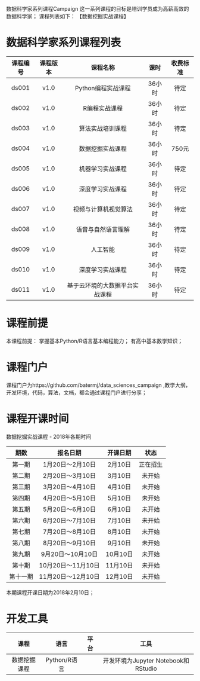 数据科学家系列课程Campaign
这一系列课程的目标是培训学员成为高薪高效的数据科学家； 课程列表如下：
【数据挖掘实战课程】

# 数据科学家系列课程列表
| 课程编号 | 课程版本 | 课程名称 | 课时 | 收费标准 |
| :---: | :---: | :---: | :---: | :---: | 
| ds001 | v1.0 | Python编程实战课程 | 36小时 | 待定 |
| ds002 | v1.0 | R编程实战课程 | 36小时 | 待定 |
| ds003 | v1.0 | 算法实战培训课程 | 36小时 | 待定 |
| ds004 | v1.0 | 数据挖掘实战课程 | 36小时 | 750元 |
| ds005 | v1.0 | 机器学习实战课程 | 36小时 | 待定 |
| ds006 | v1.0 | 深度学习实战课程 | 36小时 | 待定 |
| ds007 | v1.0 | 视频与计算机视觉算法 | 36小时 | 待定 |
| ds008 | v1.0 | 语音与自然语言理解 | 36小时 | 待定 |
| ds009 | v1.0 | 人工智能 | 36小时 | 待定 |
| ds010 | v1.0 | 深度学习实战课程 | 36小时 | 待定 |
| ds011 | v1.0 | 基于云环境的大数据平台实战课程 | 36小时 | 待定 |


# 课程前提
本课程前提：
掌握基本Python/R语言基本编程能力；
有高中基本数学知识；

# 课程门户
课程门户为https://github.com/batermj/data_sciences_campaign ,教学大纲，开发环境，代码，算法，文档，都会通过课程门户进行分享；

# 课程开课时间
数据挖掘实战课程 - 2018年各期时间

| 期数 | 报名日期 | 开课日期 | 状态 |
| :---: | :---: | :---: | :---: |
| 第一期| 1月20日～2月10日 | 2月10日 | 正在招生 |
| 第二期 | 2月20日～3月10日 | 3月10日 | 未开始 |
| 第三期 | 3月20日～4月10日 | 4月10日 | 未开始 |
| 第四期 | 4月20日～5月10日 | 5月10日 | 未开始 |
| 第五期 | 5月20日～6月10日 | 6月10日 | 未开始 |
| 第六期 | 6月20日～7月10日 | 7月10日 | 未开始 |
| 第七期 | 7月20日～8月10日 | 8月10日 | 未开始 |
| 第八期 | 8月20日～9月10日 | 9月10日 | 未开始 |
| 第九期 | 9月20日～10月10日 | 10月10日 | 未开始 |
| 第十期 | 10月20日～11月10日 | 11月10日 | 未开始 |
| 第十一期 | 11月20日～12月10日 | 12月10日 | 未开始 |

本期课程开课日期为2018年2月10日；

# 开发工具

| 课程 | 语言 | 平台 | 工具 |
| :---: | :---: | :---: | :---: |
| 数据挖掘课程| Python/R语言 |  | 开发环境为Jupyter Notebook和RStudio |

